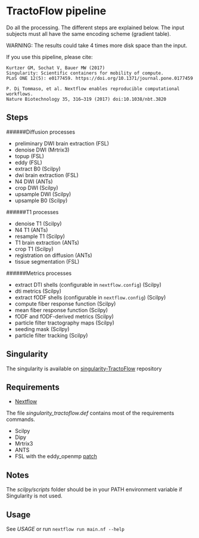 TractoFlow pipeline
===================

Do all the processing. The different steps are explained below. The input subjects
must all have the same encoding scheme (gradient table).

WARNING: The results could take 4 times more disk space than the input.

If you use this pipeline, please cite:

```
Kurtzer GM, Sochat V, Bauer MW (2017)
Singularity: Scientific containers for mobility of compute.
PLoS ONE 12(5): e0177459. https://doi.org/10.1371/journal.pone.0177459

P. Di Tommaso, et al. Nextflow enables reproducible computational workflows.
Nature Biotechnology 35, 316–319 (2017) doi:10.1038/nbt.3820
```

Steps
-----

######Diffusion processes
- preliminary DWI brain extraction (FSL)
- denoise DWI (Mrtrix3)
- topup (FSL)
- eddy (FSL)
- extract B0 (Scilpy)
- dwi brain extraction (FSL)
- N4 DWI (ANTs)
- crop DWI (Scilpy)
- upsample DWI (Scilpy)
- upsample B0 (Scilpy)

######T1 processes
- denoise T1 (Scilpy)
- N4 T1 (ANTs)
- resample T1 (Scilpy)
- T1 brain extraction (ANTs)
- crop T1 (Scilpy)
- registration on diffusion (ANTs)
- tissue segmentation (FSL)

######Metrics processes
- extract DTI shells (configurable in `nextflow.config`) (Scilpy)
- dti metrics (Scilpy)
- extract fODF shells (configurable in `nextflow.config`) (Scilpy)
- compute fiber response function (Scilpy)
- mean fiber response function (Scilpy)
- fODF and fODF-derived metrics (Scilpy)
- particle filter tractography maps (Scilpy)
- seeding mask (Scilpy)
- particle filter tracking (Scilpy)

Singularity
-----------
The singularity is available on
[singularity-TractoFlow](https://github.com/scilus/singularity-tractoflow) repository
 
Requirements
------------

- [Nextflow](https://www.nextflow.io)

The file _singularity_tractoflow.def_ contains most of the requirements commands.

- Scilpy
- Dipy
- Mrtrix3
- ANTS
- FSL with the eddy_openmp
[patch](https://fsl.fmrib.ox.ac.uk/fsldownloads/patches/eddy-patch-fsl-5.0.9/centos6/)

Notes
-----

The _scilpy/scripts_ folder should be in your PATH environment variable if
Singularity is not used.

Usage
-----

See *USAGE* or run `nextflow run main.nf --help`
